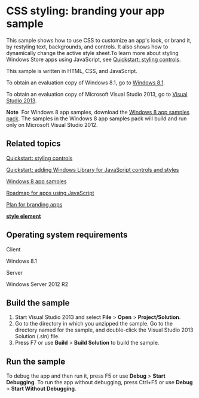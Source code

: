 CSS styling: branding your app sample
=====================================

This sample shows how to use CSS to customize an app's look, or brand it, by restyling text, backgrounds, and controls. It also shows how to dynamically change the active style sheet.To learn more about styling Windows Store apps using JavaScript, see [Quickstart: styling controls](http://msdn.microsoft.com/library/windows/apps/hh465498).

This sample is written in HTML, CSS, and JavaScript.

To obtain an evaluation copy of Windows 8.1, go to [Windows 8.1](http://go.microsoft.com/fwlink/p/?linkid=301696).

To obtain an evaluation copy of Microsoft Visual Studio 2013, go to [Visual Studio 2013](http://go.microsoft.com/fwlink/p/?linkid=301697).

**Note**  For Windows 8 app samples, download the [Windows 8 app samples pack](http://go.microsoft.com/fwlink/p/?LinkId=301698). The samples in the Windows 8 app samples pack will build and run only on Microsoft Visual Studio 2012.

Related topics
--------------

[Quickstart: styling controls](http://msdn.microsoft.com/library/windows/apps/hh465498)

[Quickstart: adding Windows Library for JavaScript controls and styles](http://msdn.microsoft.com/library/windows/apps/hh465493)

[Windows 8 app samples](http://go.microsoft.com/fwlink/p/?LinkID=227694)

[Roadmap for apps using JavaScript](http://msdn.microsoft.com/library/windows/apps/hh465037)

[Plan for branding apps](http://msdn.microsoft.com/library/windows/apps/hh465418)

[**style element**](http://msdn.microsoft.com/library/windows/apps/hh453505)

Operating system requirements
-----------------------------

Client

Windows 8.1

Server

Windows Server 2012 R2

Build the sample
----------------

1.  Start Visual Studio 2013 and select **File** \> **Open** \> **Project/Solution**.
2.  Go to the directory in which you unzipped the sample. Go to the directory named for the sample, and double-click the Visual Studio 2013 Solution (.sln) file.
3.  Press F7 or use **Build** \> **Build Solution** to build the sample.

Run the sample
--------------

To debug the app and then run it, press F5 or use **Debug** \> **Start Debugging**. To run the app without debugging, press Ctrl+F5 or use **Debug** \> **Start Without Debugging**.

